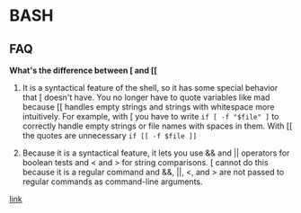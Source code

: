# BASH

## FAQ

**What's the difference between [ and [[** 

1. It is a syntactical feature of the shell, so it has some special behavior that [ doesn't have. 
You no longer have to quote variables like mad because [[ handles empty strings and strings with whitespace more intuitively. 
For example, with [ you have to write `if [ -f "$file" ]` to correctly handle empty strings or file names with spaces in them. 
With [[ the quotes are unnecessary `if [[ -f $file ]]`

2. Because it is a syntactical feature, it lets you use && and || operators for boolean tests and < and > for string comparisons. 
[ cannot do this because it is a regular command and  &&, ||, <, and > are not passed to regular commands as command-line arguments.

[link](http://mywiki.wooledge.org/BashFAQ/031)